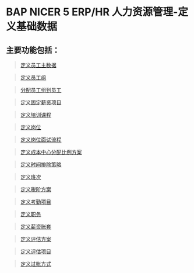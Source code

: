 # BAP NICER 5 ERP/HR 人力资源管理-定义基础数据

## 主要功能包括：

> [定义员工主数据](docs/BAPBusinessCloud/2019知识库/人力资源/定义/员工主数据.md)

> [定义员工组](docs/BAPBusinessCloud/2019知识库/人力资源/定义/定义员工组.md)

> [分配员工组到员工](docs/BAPBusinessCloud/2019知识库/人力资源/定义/分配员工组到员工.md)

> [定义固定薪资项目](docs/BAPBusinessCloud/2019知识库/人力资源/定义/定义固定薪资项目.md)

> [定义培训课程](docs/BAPBusinessCloud/2019知识库/人力资源/定义/定义培训课程.md)

> [定义岗位](docs/BAPBusinessCloud/2019知识库/人力资源/定义/定义岗位.md)

> [定义岗位面试流程](docs/BAPERPNicer5/BAPBusinessCloud/2019知识库/人力资源/定义/定义岗位面试流程.md)

> [定义成本中心分配比例方案](docs/BAPBusinessCloud/2019知识库/人力资源/定义/定义成本中心分配比例方案.md)

> [定义时间排除策略](docs/BAPBusinessCloud/2019知识库/人力资源/定义/定义时间排除策略.md)

> [定义班次](docs/BAPBusinessCloud/2019知识库/人力资源/定义/定义班次.md)

> [定义税阶方案](docs/BAPBusinessCloud/2019知识库/人力资源/定义/定义税阶方案.md)

> [定义考勤项目](docs/BAPBusinessCloud/2019知识库/人力资源/定义/定义考勤项目.md)

> [定义职务](docs/BAPBusinessCloud/2019知识库/人力资源/定义/定义职务.md)

> [定义薪资账套](docs/BAPBusinessCloud/2019知识库/人力资源/定义/定义薪资账套.md)

> [定义评估方案](docs/BAPBusinessCloud/2019知识库/人力资源/定义/定义评估方案.md)

> [定义评估项目](docs/BAPBusinessCloud/2019知识库/人力资源/定义/定义评估项目.md)

> [定义过账方式](docs/BAPBusinessCloud/2019知识库/人力资源/定义/定义过账方式.md)







